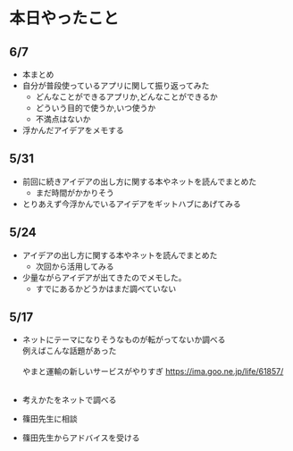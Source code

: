 # 本日やったこと

## 6/7
* 本まとめ
* 自分が普段使っているアプリに関して振り返ってみた
    - どんなことができるアプリか,どんなことができるか
    - どういう目的で使うか,いつ使うか
    - 不満点はないか
* 浮かんだアイデアをメモする
    

## 5/31
* 前回に続きアイデアの出し方に関する本やネットを読んでまとめた
    - まだ時間がかかりそう
* とりあえず今浮かんでいるアイデアをギットハブにあげてみる

## 5/24
* アイデアの出し方に関する本やネットを読んでまとめた
    - 次回から活用してみる
* 少量ながらアイデアが出てきたのでメモした｡
    - すでにあるかどうかはまだ調べていない
 
## 5/17
* ネットにテーマになりそうなものが転がってないか調べる
<br>例えばこんな話題があった
<br><br>
やまと運輸の新しいサービスがやりすぎ
https://ima.goo.ne.jp/life/61857/ 
<br><br>

* 考えかたをネットで調べる
* 篠田先生に相談
* 篠田先生からアドバイスを受ける

